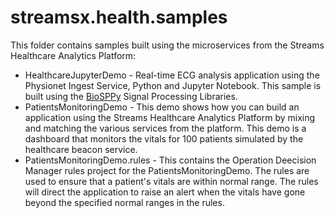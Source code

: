 # streamsx.health.samples

This folder contains samples built using the microservices from the Streams Healthcare Analytics Platform:

* HealthcareJupyterDemo - Real-time ECG analysis application using the Physionet Ingest Service, Python and Jupyter Notebook.  This sample is built using the [BioSPPy](http://biosppy.readthedocs.io/en/stable/) Signal Processing Libraries.
* PatientsMonitoringDemo - This demo shows how you can build an application using the Streams Healthcare Analytics Platform by mixing and matching the various services from the platform.  This demo is a dashboard that monitors the vitals for 100 patients simulated by the healthcare beacon service.
* PatientsMonitoringDemo.rules - This contains the Operation Deecision Manager rules project for the PatientsMonitoringDemo.  The rules are used to ensure that a patient's vitals are within normal range.  The rules will direct the application to raise an alert when the vitals have gone beyond the specified normal ranges in the rules.

